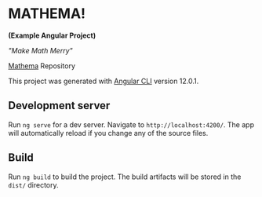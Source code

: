
# MATHEMA! 
**(Example Angular Project)**

  

_"Make Math Merry"_


[Mathema](https://github.com/ceotrammell/mathema) Repository

This project was generated with [Angular CLI](https://github.com/angular/angular-cli) version 12.0.1.

  

## Development server

  

Run `ng serve` for a dev server. Navigate to `http://localhost:4200/`. The app will automatically reload if you change any of the source files.

 

## Build

  

Run `ng build` to build the project. The build artifacts will be stored in the `dist/` directory.

 